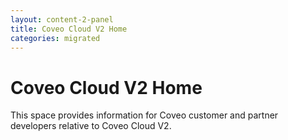 ```yaml
---
layout: content-2-panel
title: Coveo Cloud V2 Home
categories: migrated
---
```


# Coveo Cloud V2 Home

This space provides information for Coveo customer and partner developers relative to Coveo Cloud V2. 
